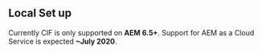 ## Local Set up

Currently CIF is only supported on **AEM 6.5+**. Support for AEM as a Cloud Service is expected **~July 2020**.

